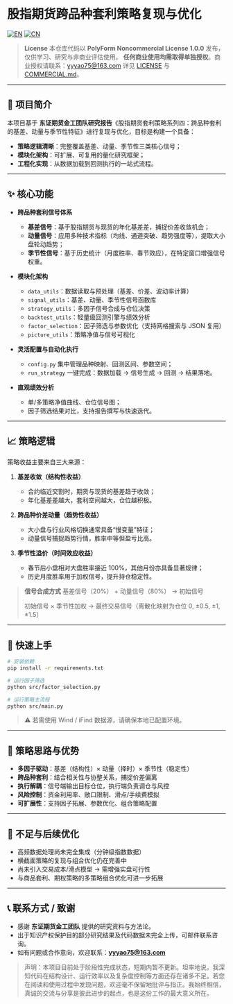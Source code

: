 # 股指期货跨品种套利策略复现与优化

[![EN](https://img.shields.io/badge/lang-English-blue.svg)](./README.en.md)
[![CN](https://img.shields.io/badge/lang-中文-red.svg)](./README.md)

> **License**
> 本仓库代码以 **PolyForm Noncommercial License 1.0.0** 发布，仅供学习、研究与非商业评估使用。
> **任何商业使用均需取得单独授权**。商业授权请联系：[yyyao75@163.com](mailto:yyyao75@163.com)
> 详见 [LICENSE](./LICENSE) 与 [COMMERCIAL.md](./COMMERCIAL.md)。

---

## 📘 项目简介

本项目基于 **东证期货金工团队研究报告**《股指期货套利策略系列四：跨品种套利的基差、动量与季节性特征》进行复现与优化，目标是构建一个具备：

* **策略逻辑清晰**：完整覆盖基差、动量、季节性三类核心信号；
* **模块化架构**：可扩展、可复用的量化研究框架；
* **工程化实现**：从数据加载到回测执行的一站式流程。

---

## ✨ 核心功能

* **跨品种套利信号体系**

  * **基差信号**：基于股指期货与现货的年化基差差，捕捉价差收敛机会；
  * **动量信号**：应用多种技术指标（均线、通道突破、趋势强度等），提取大小盘轮动趋势；
  * **季节性信号**：基于历史统计（月度胜率、春节效应），在特定窗口增强信号权重。

* **模块化架构**

  * `data_utils`：数据读取与预处理（基差、价差、波动率计算）
  * `signal_utils`：基差、动量、季节性信号函数库
  * `strategy_utils`：多因子信号合成与仓位决策
  * `backtest_utils`：轻量级回测引擎与绩效分析
  * `factor_selection`：因子筛选与参数优化（支持网格搜索与 JSON 复用）
  * `picture_utils`：策略净值与信号可视化

* **灵活配置与自动化执行**

  * `config.py` 集中管理品种映射、回测区间、参数空间；
  * `run_strategy` 一键完成：数据加载 → 信号生成 → 回测 → 结果落地。

* **直观绩效分析**

  * 单/多策略净值曲线、仓位信号图；
  * 因子筛选结果对比，支持报告撰写与快速迭代。

---

## 📈 策略逻辑

策略收益主要来自三大来源：

1. **基差收敛（结构性收益）**

   * 合约临近交割时，期货与现货的基差趋于收敛；
   * 年化基差差越大，套利空间越大，仓位越积极。

2. **跨品种价差动量（趋势性收益）**

   * 大小盘与行业风格切换通常具备“慢变量”特征；
   * 动量信号捕捉趋势行情，胜率中等但盈亏比高。

3. **季节性溢价（时间效应收益）**

   * 春节后小盘相对大盘胜率接近 100%，其他月份亦具备显著规律；
   * 历史月度胜率用于加权信号，提升持仓稳定性。

> **信号合成方式**
> 基差信号（20%） + 动量信号（80%） → 初始信号
> 
> 初始信号 × 季节性加权 → 最终交易信号（离散化映射为仓位 0, ±0.5, ±1, ±1.5）

---

## 🚀 快速上手

```bash
# 安装依赖
pip install -r requirements.txt

# 运行因子筛选
python src/factor_selection.py

# 运行策略主流程
python src/main.py
```

> ⚠️ 若需使用 Wind / iFind 数据源，请确保本地已配置环境。

---

## 🧠 策略思路与优势

* **多因子驱动**：基差（结构性）× 动量（择时）× 季节性（稳定性）
* **跨品种套利**：结合相关性与协整关系，捕捉价差偏离
* **执行解耦**：信号端输出目标仓位，执行端负责调仓与风控
* **风险控制**：资金利用率、敞口限制、滑点/手续费模拟
* **可扩展性**：支持因子拓展、参数优化、组合策略配置

---

## 🔧 不足与后续优化

* 高频数据处理尚未完全集成（分钟级指数数据）
* 横截面策略的复现与组合优化仍在完善中
* 尚未引入交易成本/滑点模型 → 需增强实盘可行性
* 与商品套利、期权策略的多策略组合优化可进一步拓展

---

## 📞 联系方式 / 致谢

* 感谢 **东证期货金工团队** 提供的研究资料与方法论。
* 出于知识产权保护目的部分研究结果及代码数据未完全上传，可邮件联系咨询。
* 如有问题或合作意向，欢迎联系：**[yyyao75@163.com](mailto:yyyao75@163.com)**

>声明：本项目目前处于阶段性完成状态，短期内暂不更新。坦率地说，我深知代码在结构设计、运行效率以及复杂度控制等方面还存在诸多不足。若您在阅读和使用过程中发现问题，欢迎毫不保留地批评与指正。我始终相信，真诚的交流与分享是彼此进步的起点，也是这份工作的最大意义所在。

